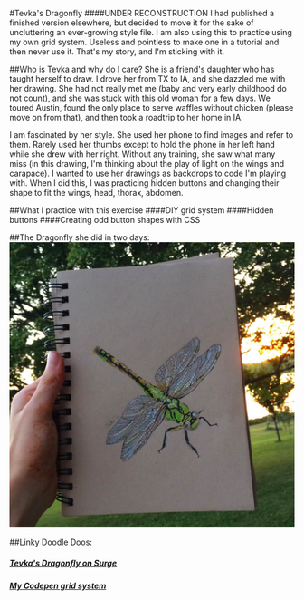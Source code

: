 #Tevka's Dragonfly
####UNDER RECONSTRUCTION
I had published a finished version elsewhere, but decided to move it for the sake of uncluttering an ever-growing style file. 
I am also using this to practice using my own grid system. Useless and pointless to make one in a tutorial and then never use it. 
That's my story, and I'm sticking with it.

##Who is Tevka and why do I care?
She is a friend's daughter who has taught herself to draw. I drove her from TX to IA, and she dazzled me with her drawing. She had not really met me (baby and very early childhood do not count), and she was stuck with this old woman for a few days. We toured Austin, found the only place to serve waffles without chicken (please move on from that), and then took a roadtrip to her home in IA. 

I am fascinated by her style. She used her phone to find images and refer to them. Rarely used her thumbs except to hold the phone in her left hand while she drew with her right. Without any training, she saw what many miss (in this drawing, I'm thinking about the play of light on the wings and carapace). I wanted to use her drawings as backdrops to code I'm playing with. When I did this, I was practicing hidden buttons and changing their shape to fit the wings, head, thorax, abdomen.  

##What I practice with this exercise
####DIY grid system
####Hidden buttons
####Creating odd button shapes with CSS

##The Dragonfly she did in two days:
![dragonfly drawing held by against backdrop of lake](./images/tevka_dragonfly.jpg "dragonfly drawing held by Tevka")


##Linky Doodle Doos:
##### [Tevka's Dragonfly on Surge](http://tevkas-dragonfly.surge.sh)

##### [My Codepen grid system](http://codepen.io/ihatetoast/pen/NRVvxq)